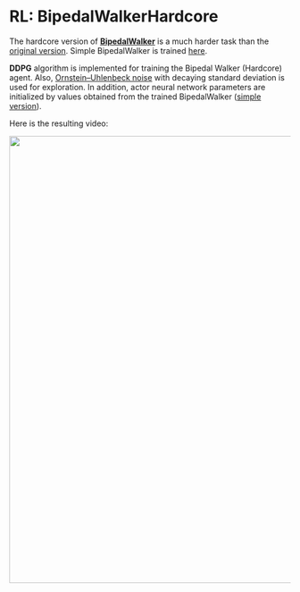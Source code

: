 # RL: BipedalWalkerHardcore

The hardcore version of **[BipedalWalker](https://gym.openai.com/envs/BipedalWalkerHardcore-v2/)** is a much harder task than the [original version](https://gym.openai.com/envs/BipedalWalker-v2/). Simple BipedalWalker is trained [here](https://github.com/moein-e/RL_BipedalWalker). 

**DDPG** algorithm is implemented for training the Bipedal Walker (Hardcore) agent. Also, [Ornstein–Uhlenbeck noise](https://en.wikipedia.org/wiki/Ornstein%E2%80%93Uhlenbeck_process) with decaying standard deviation is used for exploration. In addition, actor neural network parameters are initialized by values obtained from the trained BipedalWalker ([simple version](https://github.com/moein-e/RL_BipedalWalker)).

Here is the resulting video:

<img src="Trained%20Agent/BipedalWalker_Hardcore_Training.gif" width="800">
